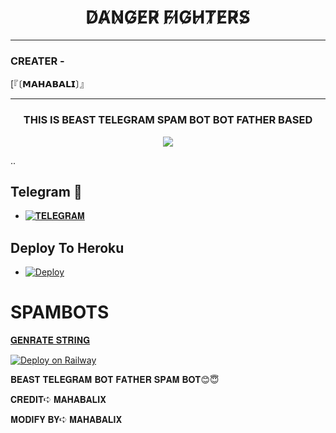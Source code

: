 <h1 align="center">
  <b>D̸A̸N̸G̸E̸R̸ F̸I̸G̸H̸T̸E̸R̸S̸ </b>
</h1>

------
<h3>CREATER - </h3>

[『〔𝗠𝗔𝗛𝗔𝗕𝗔𝗟𝗜〕』



------

<h3 align="center">
  <b>THIS IS BEAST TELEGRAM SPAM BOT BOT FATHER BASED</b>
</h3

  ------
  <p align="center" length="100" breadth="100" border="5">
  <img src="https://telegra.ph/file/7887e885475b725d66dc5.jpg">
</p>
..

## Telegram 🏪
- [![𝐓𝐄𝐋𝐄𝐆𝐑𝐀𝐌](https://img.shields.io/badge/Telegram-Group-brightgreen)](https://t.me/DANGER_FIGHTERS)

## Deploy To Heroku
- [![Deploy](https://www.herokucdn.com/deploy/button.svg)](https://heroku.com/deploy?template=https://github.com/mahabalixbotm/xspam)

# SPAMBOTS
[𝐆𝐄𝐍𝐑𝐀𝐓𝐄 𝐒𝐓𝐑𝐈𝐍𝐆](https://replit.com/@Mahabalix/mahabalispam#main.py)


[![Deploy on Railway](https://railway.app/button.svg)](https://railway.app/new/template?template=https%3A%2F%2Fgithub.com%2Fmahabalixbotm%2Fxspam&envs=API_ID%2CAPI_HASH%2CSTRING%2CSTRING2%2CSTRING3%2CSTRING4%2CSTRING5%2CSTRING6%2CSTRING7%2CSTRING8%2CSTRING9%2CSTRING10%2CSUDO&API_IDDesc=Fill+API+ID&API_HASHDesc=Api+Hash+get+it+from+telegram.org&STRINGDesc=Telethon+String+Session&STRING2Desc=Telethon+String+Session&STRING3Desc=Telethon+String+Session&STRING4Desc=Telethon+String+Session&STRING5Desc=Telethon+String+Session&STRING6Desc=Telethon+String+Session&STRING7Desc=Telethon+String+Session&STRING8Desc=Telethon+String+Session&STRING9Desc=Telethon+String+Session&STRING10Desc=Telethon+String+Session&SUDODesc=Fill+all+Sudo+Users+Id&referralCode=cm5uFK)


𝐁𝐄𝐀𝐒𝐓 𝐓𝐄𝐋𝐄𝐆𝐑𝐀𝐌 𝐁𝐎𝐓 𝐅𝐀𝐓𝐇𝐄𝐑 𝐒𝐏𝐀𝐌 𝐁𝐎𝐓😊😇

𝐂𝐑𝐄𝐃𝐈𝐓➪ 𝐌𝐀𝐇𝐀𝐁𝐀𝐋𝐈𝐗

𝐌𝐎𝐃𝐈𝐅𝐘 𝐁𝐘➪ 𝐌𝐀𝐇𝐀𝐁𝐀𝐋𝐈𝐗





